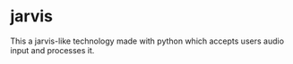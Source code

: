 # jarvis
This a jarvis-like technology made with python which accepts users audio input and processes it.
